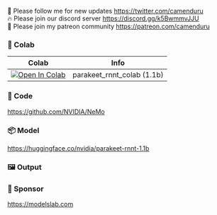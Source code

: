🐣 Please follow me for new updates https://twitter.com/camenduru <br />
🔥 Please join our discord server https://discord.gg/k5BwmmvJJU <br />
🥳 Please join my patreon community https://patreon.com/camenduru <br />

### 🦒 Colab

| Colab | Info
| --- | --- |
[![Open In Colab](https://colab.research.google.com/assets/colab-badge.svg)](https://colab.research.google.com/github/camenduru/parakeet-rnnt-colab/blob/main/parakeet_rnnt_colab.ipynb) | parakeet_rnnt_colab (1.1b)

### 🧬 Code
https://github.com/NVIDIA/NeMo

### 📦 Model
https://huggingface.co/nvidia/parakeet-rnnt-1.1b

### 🖼 Output


### 🏢 Sponsor
https://modelslab.com

